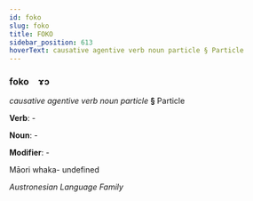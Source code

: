 ```yaml
---
id: foko
slug: foko
title: FOKO
sidebar_position: 613
hoverText: causative agentive verb noun particle § Particle
---
```


### foko&emsp;<span kind="abugida">ɤɔ</span>

*causative agentive verb noun particle* **§** Particle

**Verb**: -

**Noun**: -

**Modifier**: -

Māori whaka- undefined

*Austronesian Language Family*